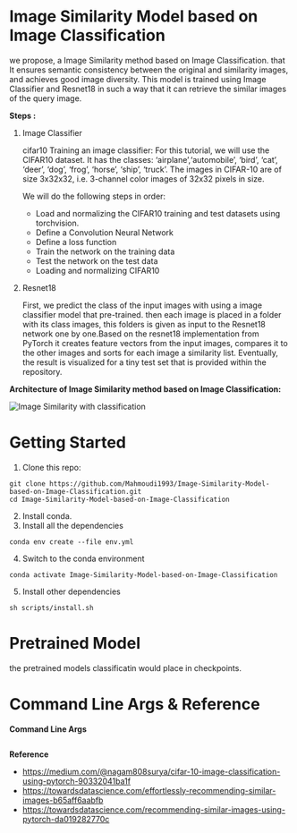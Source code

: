 # Image Similarity Model  based on  Image Classification
we propose, a Image Similarity method based on Image Classification. that It ensures semantic consistency between the original and similarity images, and achieves good image diversity. 
This model is trained using Image Classifier  and Resnet18 in such a way that it can retrieve the similar images of the query image.

**Steps :**
1. Image Classifier

    cifar10 Training an image classifier:
    For this tutorial, we will use the CIFAR10 dataset. It has the classes: ‘airplane’,‘automobile’, ‘bird’, ‘cat’, ‘deer’, ‘dog’, ‘frog’, ‘horse’, ‘ship’, ‘truck’.
    The images in CIFAR-10 are of size 3x32x32, i.e. 3-channel color images of 32x32 pixels  in size.

     We will do the following steps in order:
     *	Load and normalizing the CIFAR10 training and test datasets using torchvision.
     *	Define a Convolution Neural Network   
     *	Define a loss function 
     *	Train the network on the training data
     *	Test the network on the test data
     *	Loading and normalizing CIFAR10

2. Resnet18

   First, we predict the class of the input images with using a image classifier model that pre-trained. then each image is placed in a folder with its class images, this folders is given as input to the Resnet18 
   network one by one.Based on the resnet18 implementation from PyTorch it creates feature vectors from the input images, compares it to the other images and sorts for each image a similarity list. Eventually, the 
   result is visualized for a tiny test set that is provided within the repository.





   

**Architecture of Image Similarity method based on Image Classification:**



 ![Image Similarity with classification](https://github.com/Mahmoudi1993/Image-Similarity-Model-based-on-Image-Classification/assets/74957886/2915836e-ac62-4611-b9d4-73762c857000)

# Getting Started   
1. Clone this repo:
```
git clone https://github.com/Mahmoudi1993/Image-Similarity-Model-based-on-Image-Classification.git
cd Image-Similarity-Model-based-on-Image-Classification
```
2. Install conda.
3. Install all the dependencies
```
conda env create --file env.yml
```
4. Switch to the conda environment
```
conda activate Image-Similarity-Model-based-on-Image-Classification
```
5. Install other dependencies
```
sh scripts/install.sh
```
# Pretrained Model
the pretrained models classificatin would place in checkpoints.

# Command Line Args & Reference
**Command Line Args**
```
```

**Reference**

  * https://medium.com/@nagam808surya/cifar-10-image-classification-using-pytorch-90332041ba1f
  * https://towardsdatascience.com/effortlessly-recommending-similar-images-b65aff6aabfb
  * https://towardsdatascience.com/recommending-similar-images-using-pytorch-da019282770c

